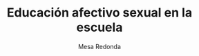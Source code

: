 ---
layout: post
title: "Educación afectivo sexual en la escuela"
subtitle: "Mesa Redonda"
background: "/img/bg-index.jpg"
eventdate: 2019-02-28 19:00:00 +0100
placeName: "Hemiciclo de letras, Campus La Merced"
placeMapsUrl: https://www.google.es/maps/search/hemiciclos+de+las+letras+campus+de+la+merced/@38.0033889,-1.147865,14z/data=!3m1!4b1?hl=en
category: "central"
speakers:
    - name: "Isabel Guerrero"
    - name: "Loola Pérez"
presenters:
    - name: "Ana Fructuoso Ros"
---